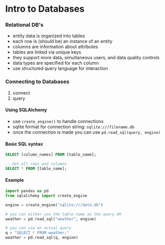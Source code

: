# Intro to Databases

### Relational DB's
- entity data is organized into tables
- each row is (should be) an instance of an entity
- columns are information about attributes
- tables are linked via unique keys
- they support more data, simultaneous users, and data quality controls
- data types are specified for each column
- use structured query language for interaction

### Connecting to Databases
1. connect
2. query

#### Using SQLAlchemy
- use `create_engine()` to handle connections
- sqlite format for connection string: `sqlite:///filename.db`
- once the connection is made you can use `pd.read_sql(query, engine)` 

#### Basic SQL syntax
```sql
SELECT [column_names] FROM [table_name];

-- Get all rows and columns
SELECT * FROM [table_name];
```

#### Example
```python
import pandas as pd
from sqlalchemy import create_engine

engine = create_engine("sqlite:///data.db")

# you can either use the table name as the query OR
weather = pd.read_sql("weather", engine)

# you can use an actual query
q = "SELECT * FROM weather;"
weather = pd.read_sql(q, engine)
```